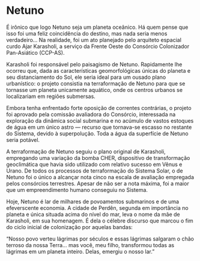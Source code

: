 # Netuno

É irônico que logo Netuno seja um planeta oceânico. Há quem pense que isso foi uma feliz coincidência do destino, mas nada seria menos verdadeiro… Na realidade, foi um ato planejado pelo arquiteto espacial curdo Ajar Karasholi, a serviço da Frente Oeste do Consórcio Colonizador Pan-Asiático (CCP-AS).

Karasholi foi responsável pelo paisagismo de Netuno. Rapidamente lhe ocorreu que, dada as características geomorfológicas únicas do planeta e seu distanciamento do Sol, ele seria ideal para um ousado plano urbanístico: o projeto consistia na terraformação de Netuno para que se tornasse um planeta unicamente aquático, onde os centros urbanos se localizariam em regiões submersas.

Embora tenha enfrentado forte oposição de correntes contrárias, o projeto foi aprovado pela comissão avaliadora do Consórcio, interessada na exploração da dinâmica social submarina e no acúmulo de vastos estoques de água em um único astro — recurso que tornava-se escasso no restante do Sistema, devido à superpolução. Toda a água da superfície de Netuno seria potável.

A terraformação de Netuno seguiu o plano original de Karasholi, empregando uma variação da bomba CHER, dispositivo de transformação geoclimática que havia sido utilizado com relativo sucesso em Vênus e Urano. De todos os processos de terraformação do Sistema Solar, o de Netuno foi o único a alcançar nota cinco na escala de avaliação empregada pelos consórcios terrestres. Apesar de não ser a nota máxima, foi a maior que um empreendimento humano conseguiu no Sistema.

Hoje, Netuno é lar de milhares de povoamentos submarinos e de uma efeverscente economia. A cidade de Perdên, segunda em importância no planeta e única situada acima do nível do mar, leva o nome da mãe de Karasholi, em sua homenagem. É dela o célebre discurso que marcou o fim do ciclo inicial de colonização por aquelas bandas:

“Nosso povo verteu lágrimas por séculos e essas lágrimas salgaram o chão terroso da nossa Terra… mas você, meu filho, transformou todas as lágrimas em um planeta inteiro. Delas, emergiu o nosso lar.”
